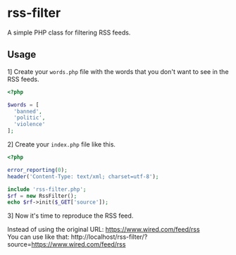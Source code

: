 # rss-filter

A simple PHP class for filtering RSS feeds.

## Usage

1] Create your `words.php` file with the words that you don't want to see in the RSS feeds.

```php
<?php

$words = [
  'banned',
  'politic',
  'violence'
];
```

2] Create your `index.php` file like this.

```php
<?php

error_reporting(0);
header('Content-Type: text/xml; charset=utf-8');

include 'rss-filter.php';
$rf = new RssFilter();
echo $rf->init($_GET['source']);
```

3] Now it's time to reproduce the RSS feed.

Instead of using the original URL: https://www.wired.com/feed/rss<br>
You can use like that: http://localhost/rss-filter/?source=https://www.wired.com/feed/rss
